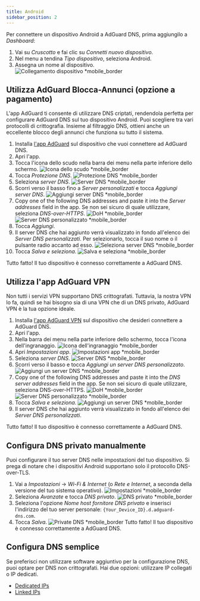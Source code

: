 ```yaml
---
title: Android
sidebar_position: 2
---
```


Per connettere un dispositivo Android a AdGuard DNS, prima aggiungilo a _Dashboard_:

1. Vai su _Cruscotto_ e fai clic su _Connetti nuovo dispositivo_.
2. Nel menu a tendina _Tipo dispositivo_, seleziona Android.
3. Assegna un nome al dispositivo.
    ![Collegamento dispositivo \*mobile_border](https://cdn.adtidy.org/content/kb/dns/private/new_dns/connect/android_ab/choose_android.png)

## Utilizza AdGuard Blocca-Annunci (opzione a pagamento)

L'app AdGuard ti consente di utilizzare DNS criptati, rendendola perfetta per configurare AdGuard DNS sul tuo dispositivo Android. Puoi scegliere tra vari protocolli di crittografia. Insieme al filtraggio DNS, ottieni anche un eccellente blocco degli annunci che funziona su tutto il sistema.

1. Installa [l'app AdGuard](https://adguard.com/adguard-android/overview.html) sul dispositivo che vuoi connettere ad AdGuard DNS.
2. Apri l'app.
3. Tocca l'icona dello scudo nella barra dei menu nella parte inferiore dello schermo.
    ![Icona dello scudo \*mobile_border](https://cdn.adtidy.org/content/kb/dns/private/new_dns/connect/android_ab/android_step3.png)
4. Tocca _Protezione DNS_.
    ![Protezione DNS \*mobile_border](https://cdn.adtidy.org/content/kb/dns/private/new_dns/connect/android_ab/android_step4.png)
5. Seleziona _server DNS_.
    ![Server DNS \*mobile_border](https://cdn.adtidy.org/content/kb/dns/private/new_dns/connect/android_ab/android_step5.png)
6. Scorri verso il basso fino a _Server personalizzati_ e tocca _Aggiungi server DNS_.
    ![Aggiungi server DNS \*mobile_border](https://cdn.adtidy.org/content/kb/dns/private/new_dns/connect/android_ab/android_step6.png)
7. Copy one of the following DNS addresses and paste it into the _Server addresses_ field in the app. Se non sei sicuro di quale utilizzare, seleziona _DNS-over-HTTPS_.
    ![DoH \*mobile_border](https://cdn.adtidy.org/content/kb/dns/private/new_dns/connect/android_ab/android_step7_1.png)
    ![Server DNS personalizzato \*mobile_border](https://cdn.adtidy.org/content/kb/dns/private/new_dns/connect/android_ab/android_step7_2.png)
8. Tocca _Aggiungi_.
9. Il server DNS che hai aggiunto verrà visualizzato in fondo all'elenco dei _Server DNS personalizzati_. Per selezionarlo, tocca il suo nome o il pulsante radio accanto ad esso.
    ![Seleziona server DNS \*mobile_border](https://cdn.adtidy.org/content/kb/dns/private/new_dns/connect/android_ab/android_step_9.png)
10. Tocca _Salva e seleziona_.
    ![Salva e seleziona \*mobile_border](https://cdn.adtidy.org/content/kb/dns/private/new_dns/connect/android_ab/android_step10.png)

Tutto fatto! Il tuo dispositivo è connesso correttamente a AdGuard DNS.

## Utilizza l'app AdGuard VPN

Non tutti i servizi VPN supportano DNS crittografati. Tuttavia, la nostra VPN lo fa, quindi se hai bisogno sia di una VPN che di un DNS privato, AdGuard VPN è la tua opzione ideale.

1. Installa [l'app AdGuard VPN](https://adguard-vpn.com/android/overview.html) sul dispositivo che desideri connettere a AdGuard DNS.
2. Apri l'app.
3. Nella barra dei menu nella parte inferiore dello schermo, tocca l'icona dell'ingranaggio.
    ![Icona dell'ingranaggio \*mobile_border](https://cdn.adtidy.org/content/kb/dns/private/new_dns/connect/android_vpn/android_step3.png)
4. Apri _Impostazioni app_.
    ![Impostazioni app \*mobile_border](https://cdn.adtidy.org/content/kb/dns/private/new_dns/connect/android_vpn/android_step4.png)
5. Seleziona _server DNS_.
    ![Server DNS \*mobile_border](https://cdn.adtidy.org/content/kb/dns/private/new_dns/connect/android_vpn/android_step5.png)
6. Scorri verso il basso e tocca _Aggiungi un server DNS personalizzato_.
    ![Aggiungi un server DNS \*mobile_border](https://cdn.adtidy.org/content/kb/dns/private/new_dns/connect/android_vpn/android_step6.png)
7. Copy one of the following DNS addresses and paste it into the _DNS server addresses_ field in the app. Se non sei sicuro di quale utilizzare, seleziona DNS-over-HTTPS.
    ![DoH \*mobile_border](https://cdn.adtidy.org/content/kb/dns/private/new_dns/connect/android_vpn/android_step7_1.png)
    ![Server DNS personalizzato \*mobile_border](https://cdn.adtidy.org/content/kb/dns/private/new_dns/connect/android_vpn/android_step7_2.png)
8. Tocca _Salva e seleziona_.
    ![Aggiungi un server DNS \*mobile_border](https://cdn.adtidy.org/content/kb/dns/private/new_dns/connect/android_vpn/android_step8.png)
9. Il server DNS che hai aggiunto verrà visualizzato in fondo all'elenco dei _Server DNS personalizzati_.

Tutto fatto! Il tuo dispositivo è connesso correttamente a AdGuard DNS.

## Configura DNS privato manualmente

Puoi configurare il tuo server DNS nelle impostazioni del tuo dispositivo. Si prega di notare che i dispositivi Android supportano solo il protocollo DNS-over-TLS.

1. Vai a _Impostazioni_ → _Wi-Fi & Internet_ (o _Rete e Internet_, a seconda della versione del tuo sistema operativo).
    ![Impostazioni \*mobile_border](https://cdn.adtidy.org/content/kb/dns/private/new_dns/connect/android_manual/manual_step1.png)
2. Seleziona _Avanzate_ e tocca _DNS privato_.
    ![DNS privato \*mobile_border](https://cdn.adtidy.org/content/kb/dns/private/new_dns/connect/android_manual/manual_step2.png)
3. Seleziona l'opzione _Nome host fornitore DNS privato_ e inserisci l'indirizzo del tuo server personale: `{Your_Device_ID}.d.adguard-dns.com`.
4. Tocca _Salva_.
    ![Private DNS \*mobile_border](https://cdn.adtidy.org/content/kb/dns/private/new_dns/connect/android_manual/manual_step4.png)
    Tutto fatto! Il tuo dispositivo è connesso correttamente a AdGuard DNS.

## Configura DNS semplice

Se preferisci non utilizzare software aggiuntivo per la configurazione DNS, puoi optare per DNS non crittografati. Hai due opzioni: utilizzare IP collegati o IP dedicati.

- [Dedicated IPs](/private-dns/connect-devices/other-options/dedicated-ip.md)
- [Linked IPs](/private-dns/connect-devices/other-options/linked-ip.md)
